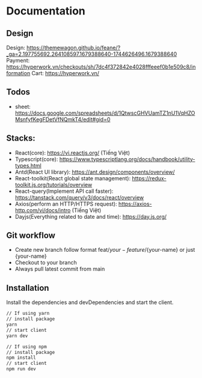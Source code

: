 # Documentation

## Design

Design: https://themewagon.github.io/feane/?_ga=2.197755692.264108597.1679388640-1744626496.1679388640
Payment: https://hyperwork.vn/checkouts/sh/7dc4f372842e4028fffeeef0b1e509c8/information
Cart: https://hyperwork.vn/

## Todos

- sheet: https://docs.google.com/spreadsheets/d/1QtwscGHVUamTZ1nU1VqHZOMsnfyfKegFDetVfNQmkT4/edit#gid=0

## Stacks:

- React(core): https://vi.reactjs.org/ (Tiếng Việt)
- Typescript(core): https://www.typescriptlang.org/docs/handbook/utility-types.html
- Antd(React UI library): https://ant.design/components/overview/
- React-toolkit(React global state management): https://redux-toolkit.js.org/tutorials/overview
- React-query(Implement API call faster): https://tanstack.com/query/v3/docs/react/overview
- Axios(perform an HTTP/HTTPS request): https://axios-http.com/vi/docs/intro (Tiếng Việt)
- Dayjs(Everything related to date and time): https://day.js.org/

## Git workflow

- Create new branch follow format feat/${your-feature}/${your-name} or just {your-name}
- Checkout to your branch
- Always pull latest commit from main

## Installation

Install the dependencies and devDependencies and start the client.

```sh
// If using yarn
// install package
yarn
// start client
yarn dev
```

```sh
// If using npm
// install package
npm install
// start client
npm run dev
```
